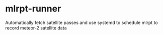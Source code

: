 # mlrpt-runner
Automatically fetch satellite passes and use systemd to schedule mlrpt to record meteor-2 satellite data
